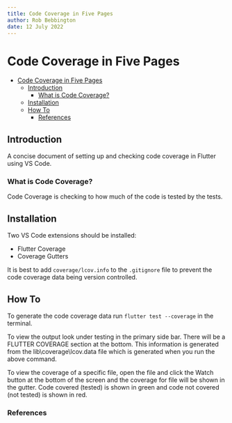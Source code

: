 ```yaml
---
title: Code Coverage in Five Pages
author: Rob Bebbington
date: 12 July 2022
---
```


# Code Coverage in Five Pages

- [Code Coverage in Five Pages](#code-coverage-in-five-pages)
  - [Introduction](#introduction)
    - [What is Code Coverage?](#what-is-code-coverage)
  - [Installation](#installation)
  - [How To](#how-to)
    - [References](#references)

## Introduction

A concise document of setting up and checking code coverage in Flutter using VS Code.

### What is Code Coverage?

Code Coverage is checking to how much of the code is tested by the tests.

## Installation

Two VS Code extensions should be installed:

- Flutter Coverage
- Coverage Gutters

It is best to add `coverage/lcov.info` to the `.gitignore` file to prevent the code coverage data being version controlled.

## How To

To generate the code coverage data run `flutter test --coverage` in the terminal.

To view the output look under testing in the primary side bar. There will be a FLUTTER COVERAGE section at the bottom. This information is generated from the lib\coverage\lcov.data file which is generated when you run the above command.

To view the coverage of a specific file, open the file and click the Watch button at the bottom of the screen and the coverage for file will be shown in the gutter. Code covered (tested) is shown in green and code not covered (not tested) is shown in red.

### References

